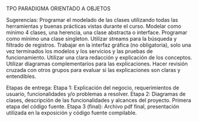 TPO PARADIGMA ORIENTADO A OBJETOS

Sugerencias:
Programar el modelado de las clases utilizando todas las herramientas y buenas prácticas vistas durante el curso.
Modelar como mínimo 4 clases,  una herencia, una clase abstracta o interface.
Programar como mínimo una clase singleton.
Utilizar streams para la búsqueda y filtrado de registros.
Trabajar en la interfaz gráfica (no obligatoria), solo una vez terminados los modelos y los servicios y las pruebas de funcionamiento.
Utilizar una clara redacción y explicación de los conceptos. Utilizar diagramas complementarios para las explicaciones.
Hacer revisión cruzada con otros grupos para evaluar si las explicaciones son claras y entendibles.

Etapas de entrega:
Etapa 1: Explicación del negocio, requerimientos de usuario, funcionalidades y/o problemas a resolver.
Etapa 2: Diagramas de clases, descripción de las funcionalidades y alcances del proyecto. Primera etapa del código fuente.
Etapa 3 (final): Archivo pdf final, presentación utilizada en la exposición y código fuente compilable.

